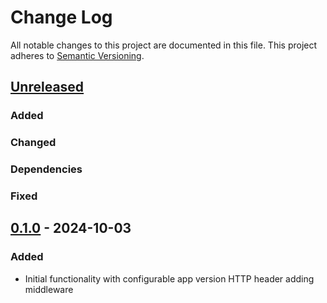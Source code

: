 # Change Log
All notable changes to this project are documented in this file.
This project adheres to [Semantic Versioning](http://semver.org/).

## [Unreleased](https://github.com/orca-services/cakephp-app-version)
### Added

### Changed

### Dependencies

### Fixed

## [0.1.0](https://github.com/orca-services/cakephp-app-version/releases/tag/0.1.0) - 2024-10-03
### Added
- Initial functionality with configurable app version HTTP header adding middleware